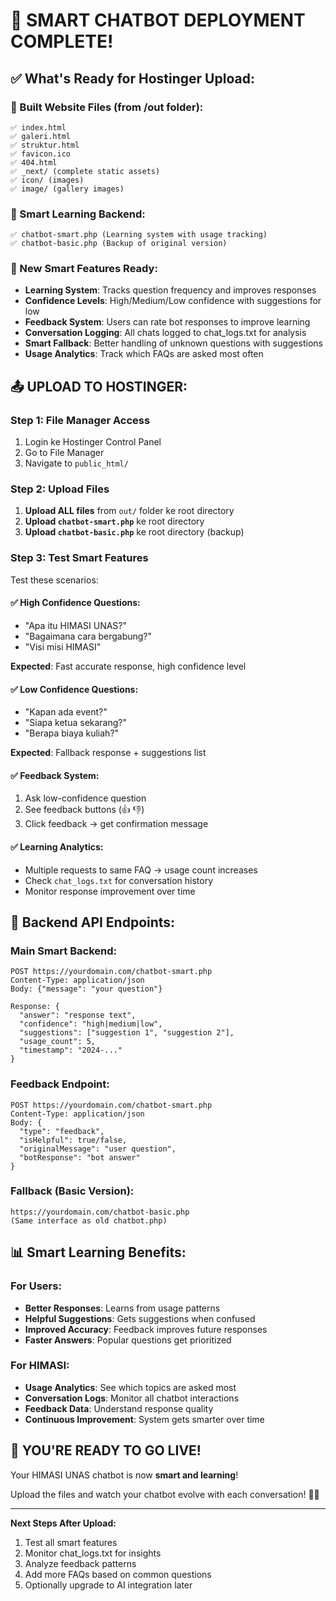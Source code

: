 # 🚀 SMART CHATBOT DEPLOYMENT COMPLETE!

## ✅ What's Ready for Hostinger Upload:

### 📁 Built Website Files (from /out folder):
```
✅ index.html
✅ galeri.html  
✅ struktur.html
✅ favicon.ico
✅ 404.html
✅ _next/ (complete static assets)
✅ icon/ (images)
✅ image/ (gallery images)
```

### 🤖 Smart Learning Backend:
```
✅ chatbot-smart.php (Learning system with usage tracking)
✅ chatbot-basic.php (Backup of original version)
```

### 🎯 New Smart Features Ready:
- **Learning System**: Tracks question frequency and improves responses
- **Confidence Levels**: High/Medium/Low confidence with suggestions for low
- **Feedback System**: Users can rate bot responses to improve learning
- **Conversation Logging**: All chats logged to chat_logs.txt for analysis
- **Smart Fallback**: Better handling of unknown questions with suggestions
- **Usage Analytics**: Track which FAQs are asked most often

## 📤 UPLOAD TO HOSTINGER:

### Step 1: File Manager Access
1. Login ke Hostinger Control Panel
2. Go to File Manager  
3. Navigate to `public_html/`

### Step 2: Upload Files
1. **Upload ALL files** from `out/` folder ke root directory
2. **Upload `chatbot-smart.php`** ke root directory  
3. **Upload `chatbot-basic.php`** ke root directory (backup)

### Step 3: Test Smart Features

Test these scenarios:

#### ✅ High Confidence Questions:
- "Apa itu HIMASI UNAS?"
- "Bagaimana cara bergabung?"
- "Visi misi HIMASI"

**Expected**: Fast accurate response, high confidence level

#### ✅ Low Confidence Questions:  
- "Kapan ada event?"
- "Siapa ketua sekarang?"
- "Berapa biaya kuliah?"

**Expected**: Fallback response + suggestions list

#### ✅ Feedback System:
1. Ask low-confidence question
2. See feedback buttons (👍 👎)  
3. Click feedback → get confirmation message

#### ✅ Learning Analytics:
- Multiple requests to same FAQ → usage count increases
- Check `chat_logs.txt` for conversation history
- Monitor response improvement over time

## 🔧 Backend API Endpoints:

### Main Smart Backend:
```
POST https://yourdomain.com/chatbot-smart.php
Content-Type: application/json
Body: {"message": "your question"}

Response: {
  "answer": "response text",
  "confidence": "high|medium|low", 
  "suggestions": ["suggestion 1", "suggestion 2"],
  "usage_count": 5,
  "timestamp": "2024-..."
}
```

### Feedback Endpoint:
```  
POST https://yourdomain.com/chatbot-smart.php
Content-Type: application/json
Body: {
  "type": "feedback",
  "isHelpful": true/false,
  "originalMessage": "user question",
  "botResponse": "bot answer"
}
```

### Fallback (Basic Version):
```
https://yourdomain.com/chatbot-basic.php
(Same interface as old chatbot.php)
```

## 📊 Smart Learning Benefits:

### For Users:
- **Better Responses**: Learns from usage patterns
- **Helpful Suggestions**: Gets suggestions when confused
- **Improved Accuracy**: Feedback improves future responses
- **Faster Answers**: Popular questions get prioritized

### For HIMASI:
- **Usage Analytics**: See which topics are asked most
- **Conversation Logs**: Monitor all chatbot interactions  
- **Feedback Data**: Understand response quality
- **Continuous Improvement**: System gets smarter over time

## 🎉 YOU'RE READY TO GO LIVE!

Your HIMASI UNAS chatbot is now **smart and learning**! 

Upload the files and watch your chatbot evolve with each conversation! 🤖✨

---

**Next Steps After Upload:**
1. Test all smart features
2. Monitor chat_logs.txt for insights  
3. Analyze feedback patterns
4. Add more FAQs based on common questions
5. Optionally upgrade to AI integration later
